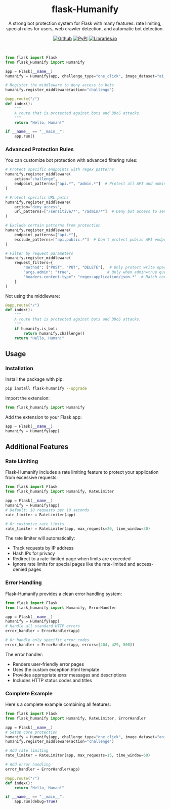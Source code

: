<h1 align="center">flask-Humanify</h1>
<p align="center">A strong bot protection system for Flask with many features: rate limiting, special rules for users, web crawler detection, and automatic bot detection.</p>
<p align="center"><a rel="noreferrer noopener" href="https://github.com/tn3w/flask-Humanify"><img alt="Github" src="https://img.shields.io/badge/Github-141e24.svg?&style=for-the-badge&logo=github&logoColor=white"></a>  <a rel="noreferrer noopener" href="https://pypi.org/project/flask-Humanify/"><img alt="PyPI" src="https://img.shields.io/badge/PyPi-141e24.svg?&style=for-the-badge&logo=python&logoColor=white"></a>  <a rel="noreferrer noopener" href="https://libraries.io/pypi/flask-Humanify"><img alt="Libraries.io" src="https://img.shields.io/badge/Libraries.io-141e24.svg?&style=for-the-badge&logo=npm&logoColor=white"></a></p>

<br>

```python
from flask import Flask
from flask_Humanify import Humanify

app = Flask(__name__)
humanify = Humanify(app, challenge_type="one_click", image_dataset="ai_dogs")

# Register the middleware to deny access to bots
humanify.register_middleware(action="challenge")

@app.route("/")
def index():
    """
    A route that is protected against bots and DDoS attacks.
    """
    return "Hello, Human!"

if __name__ == "__main__":
    app.run()
```

### Advanced Protection Rules

You can customize bot protection with advanced filtering rules:

```python
# Protect specific endpoints with regex patterns
humanify.register_middleware(
    action="challenge",
    endpoint_patterns=["api.*", "admin.*"]  # Protect all API and admin endpoints
)

# Protect specific URL paths
humanify.register_middleware(
    action="deny_access",
    url_patterns=["/sensitive/*", "/admin/*"]  # Deny bot access to sensitive areas
)

# Exclude certain patterns from protection
humanify.register_middleware(
    endpoint_patterns=["api.*"],
    exclude_patterns=["api.public.*"]  # Don't protect public API endpoints
)

# Filter by request parameters
humanify.register_middleware(
    request_filters={
        "method": ["POST", "PUT", "DELETE"],  # Only protect write operations
        "args.admin": "true",                # Only when admin=true query parameter exists
        "headers.content-type": "regex:application/json.*"  # Match content type with regex
    }
)
```

Not using the middleware:

```python
@app.route("/")
def index():
    """
    A route that is protected against bots and DDoS attacks.
    """
    if humanify.is_bot:
        return humanify.challenge()
    return "Hello, Human!"
```

## Usage

### Installation

Install the package with pip:

```bash
pip install flask-humanify --upgrade
```

Import the extension:

```python
from flask_humanify import Humanify
```

Add the extension to your Flask app:

```python
app = Flask(__name__)
humanify = Humanify(app)
```

## Additional Features

### Rate Limiting

Flask-Humanify includes a rate limiting feature to protect your application from excessive requests:

```python
from flask import Flask
from flask_humanify import Humanify, RateLimiter

app = Flask(__name__)
humanify = Humanify(app)
# Default: 10 requests per 10 seconds
rate_limiter = RateLimiter(app)

# Or customize rate limits
rate_limiter = RateLimiter(app, max_requests=20, time_window=30)
```

The rate limiter will automatically:

- Track requests by IP address
- Hash IPs for privacy
- Redirect to a rate-limited page when limits are exceeded
- Ignore rate limits for special pages like the rate-limited and access-denied pages

### Error Handling

Flask-Humanify provides a clean error handling system:

```python
from flask import Flask
from flask_humanify import Humanify, ErrorHandler

app = Flask(__name__)
humanify = Humanify(app)
# Handle all standard HTTP errors
error_handler = ErrorHandler(app)

# Or handle only specific error codes
error_handler = ErrorHandler(app, errors=[404, 429, 500])
```

The error handler:

- Renders user-friendly error pages
- Uses the custom exception.html template
- Provides appropriate error messages and descriptions
- Includes HTTP status codes and titles

### Complete Example

Here's a complete example combining all features:

```python
from flask import Flask
from flask_humanify import Humanify, RateLimiter, ErrorHandler

app = Flask(__name__)
# Setup core protection
humanify = Humanify(app, challenge_type="one_click", image_dataset="animals")
humanify.register_middleware(action="challenge")

# Add rate limiting
rate_limiter = RateLimiter(app, max_requests=15, time_window=60)

# Add error handling
error_handler = ErrorHandler(app)

@app.route("/")
def index():
    return "Hello, Human!"

if __name__ == "__main__":
    app.run(debug=True)
```
